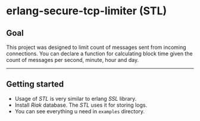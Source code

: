 # erlang-secure-tcp-limiter (STL)

## Goal
This project was designed to limit count of messages sent from incoming connections. 
You can declare a function for calculating block time given the count of messages per second, minute, hour and day.

-----------

## Getting started
* Usage of *STL* is very similar to erlang *SSL* library.
* Install *Riak* database. The *STL* uses it for storing logs.
* You can see everything u need in `examples` directory.
